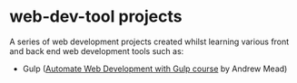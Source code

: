 # web-dev-tool projects

A series of web development projects created whilst learning various front and back end web development tools such as:
 * Gulp ([Automate Web Development with Gulp course](https://www.udemy.com/learn-gulp/learn/v4/content) by Andrew Mead)
